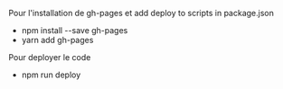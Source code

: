 Pour l'installation de  gh-pages et  add deploy to scripts in package.json
- npm install --save gh-pages
- yarn add gh-pages

Pour deployer le code 
- npm run deploy
